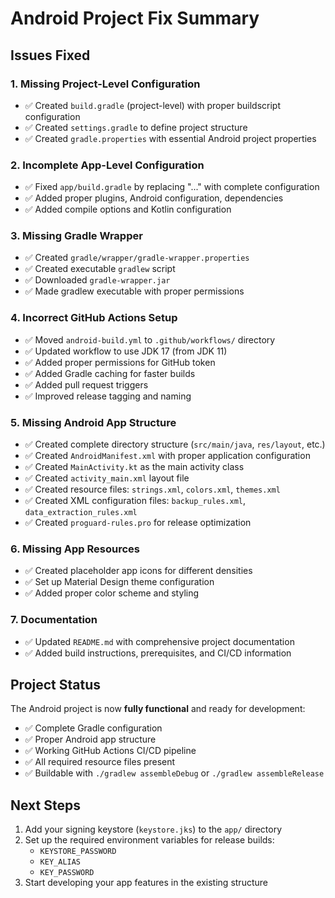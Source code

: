 # Android Project Fix Summary

## Issues Fixed

### 1. **Missing Project-Level Configuration**
- ✅ Created `build.gradle` (project-level) with proper buildscript configuration
- ✅ Created `settings.gradle` to define project structure
- ✅ Created `gradle.properties` with essential Android project properties

### 2. **Incomplete App-Level Configuration**
- ✅ Fixed `app/build.gradle` by replacing "..." with complete configuration
- ✅ Added proper plugins, Android configuration, dependencies
- ✅ Added compile options and Kotlin configuration

### 3. **Missing Gradle Wrapper**
- ✅ Created `gradle/wrapper/gradle-wrapper.properties`
- ✅ Created executable `gradlew` script
- ✅ Downloaded `gradle-wrapper.jar`
- ✅ Made gradlew executable with proper permissions

### 4. **Incorrect GitHub Actions Setup**
- ✅ Moved `android-build.yml` to `.github/workflows/` directory
- ✅ Updated workflow to use JDK 17 (from JDK 11)
- ✅ Added proper permissions for GitHub token
- ✅ Added Gradle caching for faster builds
- ✅ Added pull request triggers
- ✅ Improved release tagging and naming

### 5. **Missing Android App Structure**
- ✅ Created complete directory structure (`src/main/java`, `res/layout`, etc.)
- ✅ Created `AndroidManifest.xml` with proper application configuration
- ✅ Created `MainActivity.kt` as the main activity class
- ✅ Created `activity_main.xml` layout file
- ✅ Created resource files: `strings.xml`, `colors.xml`, `themes.xml`
- ✅ Created XML configuration files: `backup_rules.xml`, `data_extraction_rules.xml`
- ✅ Created `proguard-rules.pro` for release optimization

### 6. **Missing App Resources**
- ✅ Created placeholder app icons for different densities
- ✅ Set up Material Design theme configuration
- ✅ Added proper color scheme and styling

### 7. **Documentation**
- ✅ Updated `README.md` with comprehensive project documentation
- ✅ Added build instructions, prerequisites, and CI/CD information

## Project Status

The Android project is now **fully functional** and ready for development:

- ✅ Complete Gradle configuration
- ✅ Proper Android app structure
- ✅ Working GitHub Actions CI/CD pipeline
- ✅ All required resource files present
- ✅ Buildable with `./gradlew assembleDebug` or `./gradlew assembleRelease`

## Next Steps

1. Add your signing keystore (`keystore.jks`) to the `app/` directory
2. Set up the required environment variables for release builds:
   - `KEYSTORE_PASSWORD`
   - `KEY_ALIAS` 
   - `KEY_PASSWORD`
3. Start developing your app features in the existing structure